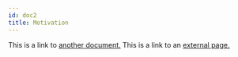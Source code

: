 ```yaml
---
id: doc2
title: Motivation
---
```


This is a link to [another document.](doc3.md) This is a link to an [external page.](http://www.example.com/)
